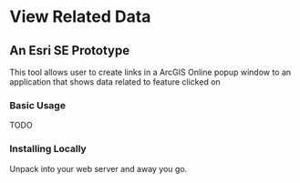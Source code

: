 # View Related Data
## An Esri SE Prototype

This tool allows user to create links in a ArcGIS Online popup window to an application that shows data related to feature clicked on

### Basic Usage

TODO

### Installing Locally

Unpack into your web server and away you go.